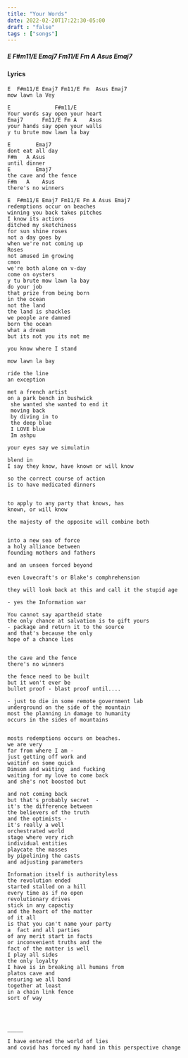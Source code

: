 ```yaml
---
title: "Your Words"
date: 2022-02-20T17:22:30-05:00
draft : "false"
tags : ["songs"]
---
```


<!--more-->

##### E  F#m11/E Emaj7 Fm11/E Fm A Asus Emaj7
#### Lyrics
```
E  F#m11/E Emaj7 Fm11/E Fm  Asus Emaj7
mow lawn la Vey

E              F#m11/E   
Your words say open your heart
Emaj7      Fm11/E Fm A    Asus
your hands say open your walls
y tu brute mow lawn la bay

E        Emaj7
dont eat all day
F#m   A Asus
until dinner
E        Emaj7
the cave and the fence
F#m   A    Asus
there's no winners

E  F#m11/E Emaj7 Fm11/E Fm A Asus Emaj7
redemptions occur on beaches
winning you back takes pitches
I know its actions
ditched my sketchiness
for sun shine roses
not a day goes by
when we're not coming up
Roses
not amused im growing
cmon
we're both alone on v-day
come on oysters
y tu brute mow lawn la bay
do your job
that prize from being born
in the ocean
not the land
the land is shackles
we people are damned
born the ocean
what a dream
but its not you its not me

you know where I stand

mow lawn la bay

ride the line
an exception

met a french artist
on a park bench in bushwick
 she wanted she wanted to end it
 moving back
 by diving in to
 the deep blue
 I LOVE blue
 Im ashpu

your eyes say we simulatin

blend in
I say they know, have known or will know

so the correct course of action
is to have medicated dinners


to apply to any party that knows, has
known, or will know

the majesty of the opposite will combine both


into a new sea of force
a holy alliance between
founding mothers and fathers

and an unseen forced beyond

even Lovecraft's or Blake's comphrehension

they will look back at this and call it the stupid age

- yes the Information war

You cannot say apartheid state
the only chance at salvation is to gift yours
- package and return it to the source
and that's because the only
hope of a chance lies


the cave and the fence
there's no winners

the fence need to be built
but it won't ever be
bullet proof - blast proof until....

- just to die in some remote government lab
underground on the side of the mountain
most the planning in damage to humanity
occurs in the sides of mountains


mosts redemptions occurs on beaches.
we are very
far from where I am -
just getting off work and
waitinf on some quick
Dimsom and waiting  and fucking
waiting for my love to come back
and she's not boosted but

and not coming back
but that's probably secret  -
it's the difference between
the believers of the truth
and the optimists -
it's really a well
orchestrated world
stage where very rich
individual entities
playcate the masses
by pipelining the casts
and adjusting parameters

Information itself is authorityless
the revolution ended
started stalled on a hill
every time as if no open
revolutionary drives
stick in any capactiy
and the heart of the matter
of it all
is that you can't name your party
a  fact and all parties
of any merit start in facts
or inconvenient truths and the
fact of the matter is well
I play all sides
the only loyalty
I have is in breaking all humans from
platos cave and
ensuring we all band
together at least
in a chain link fence
sort of way  




_____

I have entered the world of lies
and covid has forced my hand in this perspective change
```

<!--
♩     Musical quarter note     &#9833;
♪     Musical eighth note      &#9834;
♫     Musical single bar note  &#9835;
♬     Musical double bar note  &#9836;
𝄪     Double sharp note                  &#119082;
𝄆     Musical Symbol Left Repeat Sign    &#x1D106;
𝄇     Musical Symbol Right Repeat Sign   &#x1D107;
𝄈     Musical Symbol Repeat Dots         &#x1D108;
𝄐     Musical Symbol Fermata             &#x1D110;
𝄑     Musical Symbol Fermata Below       &#x1D111;
𝄒     Musical Symbol Breath Mark         &#x1D112;
𝆒     Musical Symbol Crescendo           &#x1D192;
𝆓     Musical Symbol Decrescendo         &#x1D193;
𝄫     Double flat note                   &#119083;
𝄞     G clef     &#119070;
𝄢     F clef     &#119074;
𝄡     C clef     &#119073; -->
